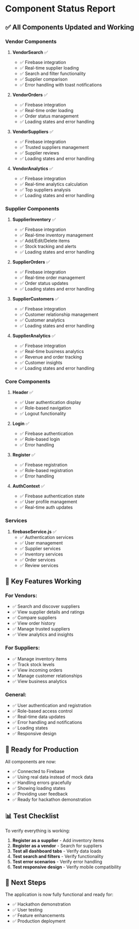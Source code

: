 # Component Status Report

## ✅ **All Components Updated and Working**

### **Vendor Components**
1. **VendorSearch** ✅
   - ✅ Firebase integration
   - ✅ Real-time supplier loading
   - ✅ Search and filter functionality
   - ✅ Supplier comparison
   - ✅ Error handling with toast notifications

2. **VendorOrders** ✅
   - ✅ Firebase integration
   - ✅ Real-time order loading
   - ✅ Order status management
   - ✅ Loading states and error handling

3. **VendorSuppliers** ✅
   - ✅ Firebase integration
   - ✅ Trusted suppliers management
   - ✅ Supplier reviews
   - ✅ Loading states and error handling

4. **VendorAnalytics** ✅
   - ✅ Firebase integration
   - ✅ Real-time analytics calculation
   - ✅ Top suppliers analysis
   - ✅ Loading states and error handling

### **Supplier Components**
1. **SupplierInventory** ✅
   - ✅ Firebase integration
   - ✅ Real-time inventory management
   - ✅ Add/Edit/Delete items
   - ✅ Stock tracking and alerts
   - ✅ Loading states and error handling

2. **SupplierOrders** ✅
   - ✅ Firebase integration
   - ✅ Real-time order management
   - ✅ Order status updates
   - ✅ Loading states and error handling

3. **SupplierCustomers** ✅
   - ✅ Firebase integration
   - ✅ Customer relationship management
   - ✅ Customer analytics
   - ✅ Loading states and error handling

4. **SupplierAnalytics** ✅
   - ✅ Firebase integration
   - ✅ Real-time business analytics
   - ✅ Revenue and order tracking
   - ✅ Customer insights
   - ✅ Loading states and error handling

### **Core Components**
1. **Header** ✅
   - ✅ User authentication display
   - ✅ Role-based navigation
   - ✅ Logout functionality

2. **Login** ✅
   - ✅ Firebase authentication
   - ✅ Role-based login
   - ✅ Error handling

3. **Register** ✅
   - ✅ Firebase registration
   - ✅ Role-based registration
   - ✅ Error handling

4. **AuthContext** ✅
   - ✅ Firebase authentication state
   - ✅ User profile management
   - ✅ Real-time auth updates

### **Services**
1. **firebaseService.js** ✅
   - ✅ Authentication services
   - ✅ User management
   - ✅ Supplier services
   - ✅ Inventory services
   - ✅ Order services
   - ✅ Review services

## 🔧 **Key Features Working**

### **For Vendors:**
- ✅ Search and discover suppliers
- ✅ View supplier details and ratings
- ✅ Compare suppliers
- ✅ View order history
- ✅ Manage trusted suppliers
- ✅ View analytics and insights

### **For Suppliers:**
- ✅ Manage inventory items
- ✅ Track stock levels
- ✅ View incoming orders
- ✅ Manage customer relationships
- ✅ View business analytics

### **General:**
- ✅ User authentication and registration
- ✅ Role-based access control
- ✅ Real-time data updates
- ✅ Error handling and notifications
- ✅ Loading states
- ✅ Responsive design

## 🚀 **Ready for Production**

All components are now:
- ✅ Connected to Firebase
- ✅ Using real data instead of mock data
- ✅ Handling errors gracefully
- ✅ Showing loading states
- ✅ Providing user feedback
- ✅ Ready for hackathon demonstration

## 📊 **Test Checklist**

To verify everything is working:

1. **Register as a supplier** - Add inventory items
2. **Register as a vendor** - Search for suppliers
3. **Test all dashboard tabs** - Verify data loads
4. **Test search and filters** - Verify functionality
5. **Test error scenarios** - Verify error handling
6. **Test responsive design** - Verify mobile compatibility

## 🎯 **Next Steps**

The application is now fully functional and ready for:
- ✅ Hackathon demonstration
- ✅ User testing
- ✅ Feature enhancements
- ✅ Production deployment 